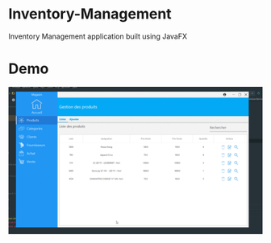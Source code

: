# Inventory-Management
Inventory Management application built using JavaFX
# Demo
![alt text](https://github.com/benayadmohamed/Inventory-Management/blob/master/demo1.gif)
